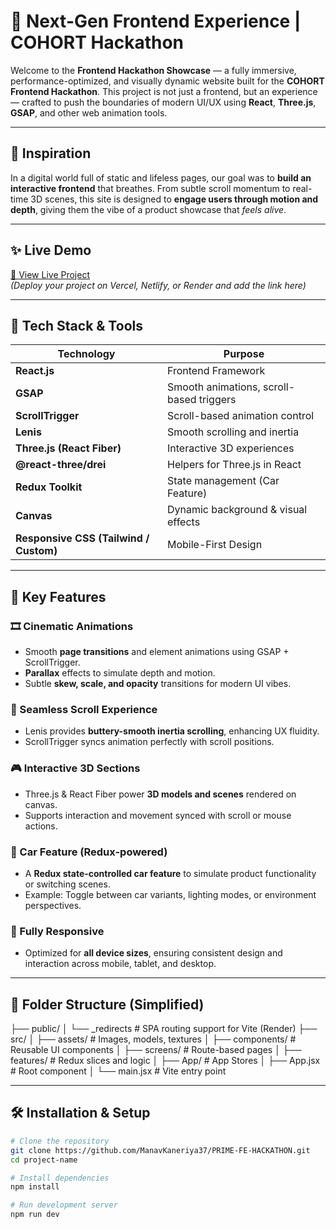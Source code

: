 # 🚗 Next-Gen Frontend Experience | COHORT Hackathon

Welcome to the **Frontend Hackathon Showcase** — a fully immersive, performance-optimized, and visually dynamic website built for the **COHORT Frontend Hackathon**. This project is not just a frontend, but an experience — crafted to push the boundaries of modern UI/UX using **React**, **Three.js**, **GSAP**, and other web animation tools.

---

## 🧠 Inspiration

In a digital world full of static and lifeless pages, our goal was to **build an interactive frontend** that breathes. From subtle scroll momentum to real-time 3D scenes, this site is designed to **engage users through motion and depth**, giving them the vibe of a product showcase that *feels alive*.

---

## ✨ Live Demo

[🔗 View Live Project](#)  
_(Deploy your project on Vercel, Netlify, or Render and add the link here)_

---

## 🔧 Tech Stack & Tools

| Technology     | Purpose                                     |
|----------------|---------------------------------------------|
| **React.js**   | Frontend Framework                          |
| **GSAP**       | Smooth animations, scroll-based triggers    |
| **ScrollTrigger** | Scroll-based animation control          |
| **Lenis**      | Smooth scrolling and inertia                |
| **Three.js (React Fiber)** | Interactive 3D experiences      |
| **@react-three/drei** | Helpers for Three.js in React        |
| **Redux Toolkit** | State management (Car Feature)           |
| **Canvas**     | Dynamic background & visual effects         |
| **Responsive CSS (Tailwind / Custom)** | Mobile-First Design |

---

## 🚀 Key Features

### 🎞️ Cinematic Animations
- Smooth **page transitions** and element animations using GSAP + ScrollTrigger.
- **Parallax** effects to simulate depth and motion.
- Subtle **skew, scale, and opacity** transitions for modern UI vibes.

### 🧭 Seamless Scroll Experience
- Lenis provides **buttery-smooth inertia scrolling**, enhancing UX fluidity.
- ScrollTrigger syncs animation perfectly with scroll positions.

### 🎮 Interactive 3D Sections
- Three.js & React Fiber power **3D models and scenes** rendered on canvas.
- Supports interaction and movement synced with scroll or mouse actions.

### 🚗 Car Feature (Redux-powered)
- A **Redux state-controlled car feature** to simulate product functionality or switching scenes.
- Example: Toggle between car variants, lighting modes, or environment perspectives.

### 📱 Fully Responsive
- Optimized for **all device sizes**, ensuring consistent design and interaction across mobile, tablet, and desktop.

---

## 📂 Folder Structure (Simplified)

├── public/
│ └── _redirects # SPA routing support for Vite (Render)
├── src/
│ ├── assets/ # Images, models, textures
│ ├── components/ # Reusable UI components
│ ├── screens/ # Route-based pages
│ ├── features/ # Redux slices and logic
│ ├── App/ # App Stores
│ ├── App.jsx # Root component
│ └── main.jsx # Vite entry point


---

## 🛠️ Installation & Setup

```bash
# Clone the repository
git clone https://github.com/ManavKaneriya37/PRIME-FE-HACKATHON.git
cd project-name

# Install dependencies
npm install

# Run development server
npm run dev
